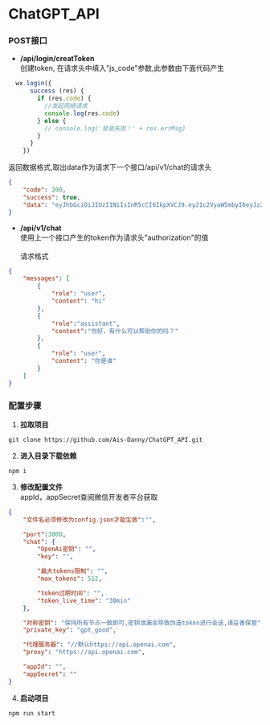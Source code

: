 # <b>ChatGPT_API</b>
### <b>POST接口</b>
- <b>/api/login/creatToken</b><br>
创建token, 在请求头中填入"js_code"参数,此参数由下面代码产生
```javascript
  wx.login({
      success (res) {
        if (res.code) {
          //发起网络请求
          console.log(res.code)
        } else {
          // console.log('登录失败！' + res.errMsg)
        }
      }
    })
```
    
返回数据格式,取出data作为请求下一个接口/api/v1/chat的请求头
```json
{
    "code": 200,
    "success": true,
    "data": "eyJhbGciOiJIUzI1NiIsInR5cCI6IkpXVCJ9.eyJ1c2VyaW5mbyI6eyJzZXNzaW9uX2tleSI6IkVaTXZiVTc5TU42RXMxZldCQTVNSGc9PSIsIm9wZW5pZCI6Im9rQmM3NHhKM1g2MGRUX3BJbU1NOHZhV1R0NWcifSwiaWF0IjoxNjgyOTE1NDEzLCJleHAiOjE2ODI5MTcyMTN9.cARM2BU1tcVqtCHqgo9SEOQ7TnFDqH1KiSdH00rsr78"
}
```

- <b> /api/v1/chat</b><br>
使用上一个接口产生的token作为请求头"authorization"的值
<br><br>
请求格式
```json
{
    "messages": [
        {
            "role": "user",
            "content": "hi"
        },
        {
            "role":"assistant",
            "content":"你好，有什么可以帮助你的吗？"
        },
        {
            "role": "user",
            "content": "你是谁"
        }
    ]
}
```
### <b>配置步骤
1. 拉取项目</b>

```shell
git clone https://github.com/Ais-Danny/ChatGPT_API.git
```
2. <b> 进入目录下载依赖</b>
```shell
npm i
```
3. <b>修改配置文件</b><br>
appId，appSecret查阅微信开发者平台获取
```json
{
    "文件名必须修改为config.json才能生效":"",

    "port":3000,
    "chat": {
        "OpenAi密钥": "",
        "key": "",

        "最大tokens限制": "",
        "max_tokens": 512,

        "token过期时间": "",
        "token_live_time": "30min"
    },

    "对称密钥": "保持所有节点一致即可,密钥泄漏会导致伪造token进行会话,请妥善保管",
    "private_key": "gpt_good",

    "代理服务器": "//默认https://api.openai.com",
    "proxy": "https://api.openai.com",

    "appId": "",
    "appSecret": ""
}
```
4. <b>启动项目</b>
```shell
npm run start
```